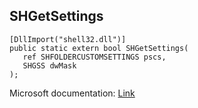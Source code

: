 ## SHGetSettings

```
[DllImport("shell32.dll")]
public static extern bool SHGetSettings(
   ref SHFOLDERCUSTOMSETTINGS pscs,
   SHGSS dwMask
);
```

Microsoft documentation: [Link](https://docs.microsoft.com/en-us/windows/win32/api/shlobj_core/nf-shlobj_core-shgetsettings)
